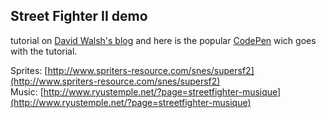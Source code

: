 ## Street Fighter II demo 
tutorial on [David Walsh's blog](http://davidwalsh.name/street-fighter) and here is the popular [CodePen](http://codepen.io/jkneb/pen/smtHA) wich goes with the tutorial.

Sprites: [http://www.spriters-resource.com/snes/supersf2](http://www.spriters-resource.com/snes/supersf2)  
Music: [http://www.ryustemple.net/?page=streetfighter-musique](http://www.ryustemple.net/?page=streetfighter-musique)  
